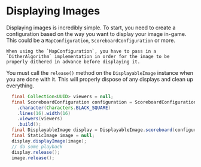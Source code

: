 # Displaying Images

Displaying images is incredibly simple. To start, you need to create a configuration based on the way you want to
display
your image in-game. This could be a `MapConfiguration`, `ScoreboardConfiguration` or more.

```{note}
When using the `MapConfiguration`, you have to pass in a `DitherAlgorithm` implementation in order for the image to be
properly dithered in advance before displaying it.
```

You must call the `release()` method on the `DisplayableImage` instance when you are done with it. This will properly
dispose of any displays and clean up everything.

```java
  final Collection<UUID> viewers = null;
  final ScoreboardConfiguration configuration = ScoreboardConfiguration.builder()
    .character(Characters.BLACK_SQUARE)
    .lines(16).width(16)
    .viewers(viewers)
    .build();
  final DisplayableImage display = DisplayableImage.scoreboard(configuration);
  final StaticImage image = null;
  display.displayImage(image);
  // do some playback
  display.release();
  image.release();
```
